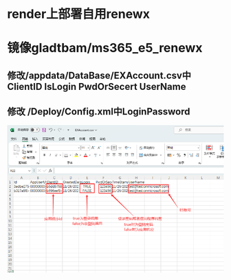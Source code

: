 # render上部署自用renewx
# 镜像gladtbam/ms365_e5_renewx
## 修改/appdata/DataBase/EXAccount.csv中ClientID IsLogin 	PwdOrSecert UserName
## 修改 /Deploy/Config.xml中LoginPassword
![](/example.png)
